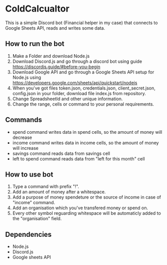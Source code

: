 # ColdCalcualtor
This is a simple Discord bot (Financial helper in my case) that connects to Google Sheets API, reads and writes some data. 

## How to run the bot
1. Make a Folder and download Node.js
2. Download Discord.js and go through a discord bot using guide https://discordjs.guide/#before-you-begin
3. Download Google API and go through a Google Sheets API setup for Node.js using https://developers.google.com/sheets/api/quickstart/nodejs
4. When you've got files token.json, credentials.json, client_secret.json, config.json in your folder, download file index.js from repository.
5. Change SpreadsheetId and other unique information.
6. Change the range, cells or command to your personal requirements.

## Commands
- spend 
  command writes data  in spend cells, so the amount of money will decrease
- income
  command writes data in income cells, so the amount of money will increase
- savings
  command reads data from savings cell
- left to spend
  command reads data from "left for this month" cell
  
 ## How to use bot
 1. Type a command with prefix "!".
 2. Add an amount of money after a whitespace.
 3. Add a purpose of money spendeture or the source of income in case of "income" command.
 4. Add an organisation which you've transfered money or spend on.
 5. Every other symbol reguarding whitespace will be automaticly added to the "organisation" field.
 
 ## Dependencies
 - Node.js
 - Discord.js
 - Google sheets API
